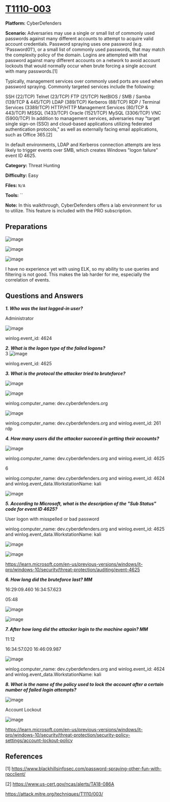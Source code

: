 # <a href="https://cyberdefenders.org/blueteam-ctf-challenges/t1110003/">T1110-003</a>

**Platform:** CyberDefenders

**Scenario:** Adversaries may use a single or small list of commonly used passwords against many different accounts to attempt to acquire valid account credentials. Password spraying uses one password (e.g. 'Password01'), or a small list of commonly used passwords, that may match the complexity policy of the domain. Logins are attempted with that password against many different accounts on a network to avoid account lockouts that would normally occur when brute forcing a single account with many passwords.[1]

Typically, management services over commonly used ports are used when password spraying. Commonly targeted services include the following:

SSH (22/TCP)
Telnet (23/TCP)
FTP (21/TCP)
NetBIOS / SMB / Samba (139/TCP & 445/TCP)
LDAP (389/TCP)
Kerberos (88/TCP)
RDP / Terminal Services (3389/TCP)
HTTP/HTTP Management Services (80/TCP & 443/TCP)
MSSQL (1433/TCP)
Oracle (1521/TCP)
MySQL (3306/TCP)
VNC (5900/TCP)
In addition to management services, adversaries may "target single sign-on (SSO) and cloud-based applications utilizing federated authentication protocols," as well as externally facing email applications, such as Office 365.[2]

In default environments, LDAP and Kerberos connection attempts are less likely to trigger events over SMB, which creates Windows "logon failure" event ID 4625.

**Category:** Threat Hunting

**Difficulty:** Easy

**Files:** `N/A`

**Tools:** `` 

**Note:** In this walkthrough, CyberDefenders offers a lab environment for us to utilize. This feature is included with the PRO subscription.

## **Preparations** 

![image](https://github.com/user-attachments/assets/6a05fa74-73da-4f89-9e82-e9958723823e)

![image](https://github.com/user-attachments/assets/28acae70-3c7d-4414-8aee-1806c5079bdd)

![image](https://github.com/user-attachments/assets/d77857c8-4c09-48b1-9dbb-f5183df0d110)

I have no experience yet with using ELK, so my ability to use queries and filtering is not good. This makes the lab harder for me, especially the correlation of events.

## **Questions and Answers**

***1. Who was the last logged-in user?***  

Administrator

![image](https://github.com/user-attachments/assets/0b2a421b-727d-45fe-995f-f04eb0b81067)

winlog.event_id: 4624

***2. What is the logon type of the failed logons?***  
3
![image](https://github.com/user-attachments/assets/f11ec6a5-96c3-4bfd-8503-f8a9f3335027)

winlog.event_id: 4625

***3. What is the protocol the attacker tried to bruteforce?***  

![image](https://github.com/user-attachments/assets/213773e3-6187-4738-b407-233b414ab15c)

![image](https://github.com/user-attachments/assets/a38b57a2-5ca1-4d04-9c46-d5e47fe34ebc)

winlog.computer_name: dev.cyberdefenders.org

![image](https://github.com/user-attachments/assets/500c480f-da72-4274-a31a-3ef8dfeaed55)

winlog.computer_name: dev.cyberdefenders.org and winlog.event_id: 261
rdp

***4. How many users did the attacker succeed in getting their accounts?***  

![image](https://github.com/user-attachments/assets/3fc25b42-413b-483e-83c1-3b9ac2ed4368)

winlog.computer_name: dev.cyberdefenders.org and winlog.event_id: 4625

6

winlog.computer_name: dev.cyberdefenders.org and winlog.event_id: 4624 and winlog.event_data.WorkstationName: kali

![image](https://github.com/user-attachments/assets/b24786eb-0f96-405a-8cb8-c645ff1df90b)

***5. According to Microsoft, what is the description of the "Sub Status" code for event ID 4625?***  

User logon with misspelled or bad password

winlog.computer_name: dev.cyberdefenders.org and winlog.event_id: 4625 and winlog.event_data.WorkstationName: kali

![image](https://github.com/user-attachments/assets/3a860bb9-cb4e-4d1d-b558-f3c8edac59e2)

![image](https://github.com/user-attachments/assets/3ee1516b-b624-4864-90e0-429157e251e3)

https://learn.microsoft.com/en-us/previous-versions/windows/it-pro/windows-10/security/threat-protection/auditing/event-4625

***6. How long did the bruteforce last? MM***  

16:29:09.460 16:34:57.623

05:48

![image](https://github.com/user-attachments/assets/2d5e824b-263a-434d-8d34-80a2199aea5e)

![image](https://github.com/user-attachments/assets/796d549f-95a4-4772-9f61-22f181c0003a)

***7. After how long did the attacker login to the machine again? MM***  

11:12

16:34:57.020 16:46:09.987

![image](https://github.com/user-attachments/assets/7acc23b8-a84c-4cb9-b737-f8c3c357d783)

winlog.computer_name: dev.cyberdefenders.org and winlog.event_id: 4624 and winlog.event_data.WorkstationName: kali

***8. What is the name of the policy used to lock the account after a certain number of failed login attempts?***

![image](https://github.com/user-attachments/assets/b9965588-cad4-4f99-a42f-cbe6d76499f3)

Account Lockout

![image](https://github.com/user-attachments/assets/c2964fc0-ea95-4d62-b49b-8e1f2c1601a3)

https://learn.microsoft.com/en-us/previous-versions/windows/it-pro/windows-10/security/threat-protection/security-policy-settings/account-lockout-policy

## References

[1] https://www.blackhillsinfosec.com/password-spraying-other-fun-with-rpcclient/

[2] https://www.us-cert.gov/ncas/alerts/TA18-086A

https://attack.mitre.org/techniques/T1110/003/
